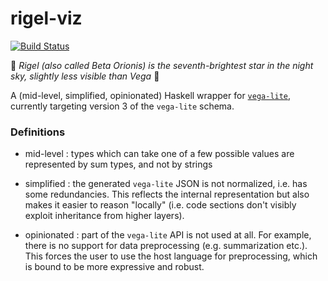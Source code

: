 # rigel-viz

[![Build Status](https://travis-ci.org/ocramz/rigel-viz.png)](https://travis-ci.org/ocramz/rigel-viz)

:star2: *Rigel (also called Beta Orionis) is the seventh-brightest star in the night sky, slightly less visible than Vega* :star2:

A (mid-level, simplified, opinionated) Haskell wrapper for [`vega-lite`](https://vega.github.io/vega-lite/), currently targeting version 3 of the `vega-lite` schema.

### Definitions

* mid-level : types which can take one of a few possible values are represented by sum types, and not by strings

* simplified : the generated `vega-lite` JSON is not normalized, i.e. has some redundancies. This reflects the internal representation but also makes it easier to reason "locally" (i.e. code sections don't visibly exploit inheritance from higher layers).

* opinionated : part of the `vega-lite` API is not used at all. For example, there is no support for data preprocessing (e.g. summarization etc.). This forces the user to use the host language for preprocessing, which is bound to be more expressive and robust.

